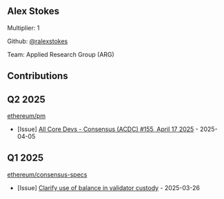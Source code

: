 
## Alex Stokes
Multiplier: 1

Github: [@ralexstokes](https://github.com/ralexstokes)

Team: Applied Research Group (ARG)

## Contributions

## Q2 2025


[ethereum/pm](https://github.com/ethereum/pm)
* [Issue] [All Core Devs - Consensus (ACDC) #155, April 17 2025](https://github.com/ethereum/pm/issues/1434) - 2025-04-05
## Q1 2025

[ethereum/consensus-specs](https://github.com/ethereum/consensus-specs)
* [Issue] [Clarify use of balance in validator custody](https://github.com/ethereum/consensus-specs/issues/4212) - 2025-03-26
